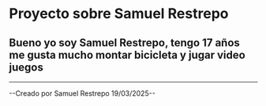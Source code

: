 # Proyecto sobre Samuel Restrepo

## Bueno yo soy Samuel Restrepo, tengo 17 años me gusta mucho montar bicicleta y jugar video juegos

---

--Creado por Samuel Restrepo 19/03/2025--